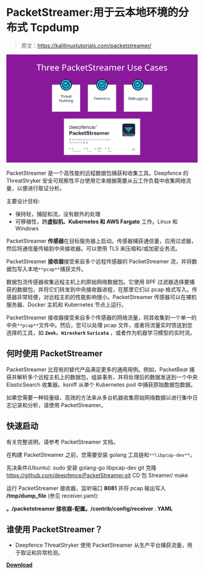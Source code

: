 # PacketStreamer:用于云本地环境的分布式 Tcpdump

> 原文：<https://kalilinuxtutorials.com/packetstreamer/>

[![](img/1012286ef97cca68730c725b2cc16070.png)](https://blogger.googleusercontent.com/img/b/R29vZ2xl/AVvXsEiTkHCvwNU8tGYVcAnk6Miwa2TPCvqEuLwUraN8EgTnIxoSgt42OuA5tf3japrvT_-amA-1tfmjpCLRW2UbYbo2QOuArD0FOaE-i2IGERGt9pDb_B0bGZ-NGtZQonS-LmN2jHMJD4ov8KrHbFYrytchu-eUzH1q9Z5atuDMo0n8GmU1K7PJwqkkxXkz/s672/Three-PacketStreamer-Use-Cases%20(1).png)

PacketStreamer 是一个高性能的远程数据包捕获和收集工具。Deepfence 的 ThreatStryker 安全可观察性平台使用它来根据需要从云工作负载中收集网络流量，以便进行取证分析。

主要设计目标:

*   保持轻，捕捉和流，没有额外的处理
*   可移植性，跨**虚拟机、Kubernetes 和 AWS Fargate** 工作。Linux 和 Windows

PacketStreamer **传感器**在目标服务器上启动。传感器捕获通信量，应用过滤器，然后将通信量传输到中央接收器。可以使用 TLS 来压缩和/或加密业务流。

PacketStreamer **接收器**接受来自多个远程传感器的 PacketStreamer 流，并将数据包写入本地`**pcap**`捕获文件。

数据包流传感器收集远程主机上的原始网络数据包。它使用 BPF 过滤器选择要捕获的数据包，并将它们转发到中央接收器进程，在那里它们以 pcap 格式写入。传感器非常轻便，对远程主机的性能影响很小。PacketStreamer 传感器可以在裸机服务器、Docker 主机和 Kubernetes 节点上运行。

PacketStreamer 接收器接受来自多个传感器的网络流量，将其收集到一个单一的中央`**pcap**`文件中。然后，您可以处理 pcap 文件，或者将流量实时馈送到您选择的工具，如 **`Zeek`、`Wireshark` `Suricata`** ，或者作为机器学习模型的实时流。

## 何时使用 PacketStreamer

PacketStreamer 比现有的替代产品满足更多的通用用例。例如，PacketBeat 捕获并解析多个远程主机上的数据包，组装事务，并将处理后的数据发送到一个中央 ElasticSearch 收集器。ksniff 从单个 Kubernetes pod 中捕获原始数据包数据。

如果您需要一种轻量级、高效的方法来从多台机器收集原始网络数据以进行集中日志记录和分析，请使用 PacketStreamer。

## 快速启动

有关完整说明，请参考 PacketStreamer 文档。

在构建 PacketStreamer 之前，您需要安装 golang 工具链和`**libpcap-dev**`。

先决条件(Ubuntu): sudo 安装 golang-go libpcap-dev
git 克隆 https://github.com/deepfence/PacketStreamer.git
CD 包 Streamer/
make

运行 PacketStreamer 接收器，监听端口 **8081** 并将 pcap 输出写入 **/tmp/dump_file** (参见 receiver.yaml):

**。/packetstreamer 接收器-配置。/contrib/config/receiver . YAML**

## 谁使用 PacketStreamer？

*   Deepfence ThreatStryker 使用 PacketStreamer 从生产平台捕获流量，用于取证和异常检测。

[**Download**](https://github.com/deepfence/PacketStreamer)